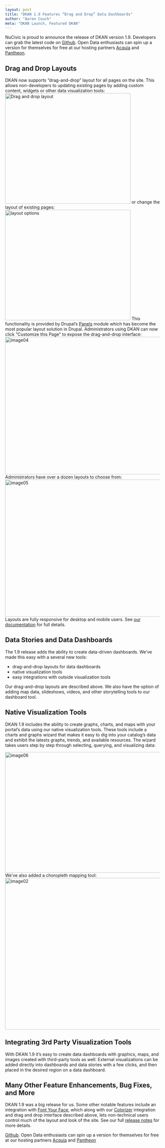 ```yaml
---
layout: post
title: "DKAN 1.9 Features “Drag and Drop” Data Dashboards"
author: "Aaron Couch"
meta: "DKAN Launch, Featured DKAN"
---
```

NuCivic is proud to announce the release of DKAN version 1.9. Developers can grab the latest code on [Github]. Open Data enthusiasts can spin up a version for themselves for free at our hosting partners [Acquia] and [Pantheon].

Drag and Drop Layouts
---------------------

DKAN now supports “drag-and-drop” layout for all pages on the site. This allows non-developers to updating existing pages by adding custom content, widgets or other data visualization tools:<img src="http://www.nucivic.com/wp-content/uploads/2015/10/image03.gif" alt="Drag and drop layout" class="alignnone wp-image-3327" width="408" height="360" /> or change the layout of existing pages: <img src="http://www.nucivic.com/wp-content/uploads/2015/10/image01.gif" alt="layout options" class="alignnone wp-image-3328" width="408" height="360" /> This functionality is provided by Drupal’s [Panels] module which has become the most popular layout solution in Drupal. Administrators using DKAN can now click “Customize this Page” to expose the drag-and-drop interface: <img src="http://www.nucivic.com/wp-content/uploads/2015/10/image04-1024x651.png" alt="image04" class="alignnone wp-image-3329" width="705" height="448" /> Administrators have over a dozen layouts to choose from: <img src="http://www.nucivic.com/wp-content/uploads/2015/10/image05-1024x651.png" alt="image05" class="alignnone wp-image-3330" width="703" height="447" /> Layouts are fully responsive for desktop and mobile users. See [our documentation] for full details.

Data Stories and Data Dashboards
--------------------------------

The 1.9 release adds the ability to create data-driven dashboards. We’ve made this easy with a several new tools:

-   drag-and-drop layouts for data dashboards
-   native visualization tools
-   easy integrations with outside visualization tools

Our drag-and-drop layouts are described above. We also have the option of adding map data, slideshows, videos, and other storytelling tools to our dashboard tool.

Native Visualization Tools
--------------------------

DKAN 1.9 includes the ability to create graphs, charts, and maps with your portal’s data using our native visualization tools. These tools include a charts and graphs wizard that makes it easy to dig into your catalog’s data and exhibit the latests graphs, trends, and available resources. The wizard takes users step by step through selecting, querying, and visualizing data: 

[<img src="http://www.nucivic.com/wp-content/uploads/2015/10/image06.png" alt="image06" class="alignnone wp-image-3331" width="710" height="393" />] We’ve also added a choropleth mapping tool: [<img src="http://www.nucivic.com/wp-content/uploads/2015/10/image02-1024x757.png" alt="image02" class="alignnone wp-image-3332" width="668" height="494" />]

Integrating 3rd Party Visualization Tools
-----------------------------------------

With DKAN 1.9 it’s easy to create data dashboards with graphics, maps, and images created with third-party tools as well. External visualizations can be added directly into dashboards and data stories with a few clicks, and then placed in the desired region on a data dashboard.

Many Other Feature Enhancements, Bug Fixes, and More
----------------------------------------------------

DKAN 1.9 was a big release for us. Some other notable features include an integration with [Font Your Face], which along with our [Colorizer] integration and drag and drop interface described above, lets non-technical users control much of the layout and look of the site. See our full [release notes] for more details.

  [<img src="http://www.nucivic.com/wp-content/uploads/2015/10/image06.png" alt="image06" class="alignnone wp-image-3331" width="710" height="393" />]: http://www.nucivic.com/wp-content/uploads/2015/10/image06.png
  [<img src="http://www.nucivic.com/wp-content/uploads/2015/10/image02-1024x757.png" alt="image02" class="alignnone wp-image-3332" width="668" height="494" />]: http://www.nucivic.com/wp-content/uploads/2015/10/image02.png
  [Github]. Open Data enthusiasts can spin up a version for themselves for free at our hosting partners [Acquia] and [Pantheon]
  
  
  [Github]: https://github.com/nucivic/dkan
  [Acquia]: https://insight.acquia.com/free?distro=dkantestdrive
  [Pantheon]: https://dashboard.getpantheon.com/products/dkan/spinup
  [Panels]: https://www.drupal.org/project/panels
  [our documentation]: http://docs.getdkan.com/dkan-documentation/dkan-users-guide/customize-dkan-pages-layouts-and-components-using-panels
  [Font Your Face]: https://www.drupal.org/project/fontyourface
  [Colorizer]: http://docs.getdkan.com/dkan-documentation/dkan-users/custom-appearance#Color_scheme
  [release notes]: https://github.com/NuCivic/dkan/releases/tag/7.x-1.9
